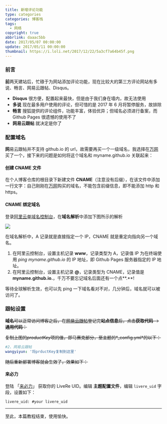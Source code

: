 ```yaml
---
title: 新增评论功能
type: categories
categories: 博客栈
tags:
  - 网络
copyright: true
abbrlink: daaac5bb
date: 2017/05/07 00:00:00
update: 2017/05/11 00:00:00
thumbnail: https://i.loli.net/2017/12/22/5a3cf7a64b45f.png
---
```


### 前言

**前**两天建站后，忙碌于为网站添加评论功能，现在比较大的第三方评论网站有多说、畅言、网易云跟帖、Disqus。

- **Disqus**	很方便，配置起来最快，但是由于我们身在墙内，故无法使用
- **多说**    现在最多用户使用的评论，但可惜的是 2017 年 6 月将暂停服务，故排除
- **畅言**    搜狐提供的评论组件，功能丰富，体验优异；但域名必须进行备案，而 Github Pages 很遗憾的使用不了
- **网易云跟帖**   就决定是你了

<!-- more -->

### 配置域名

**网**易云跟帖并不支持 github.io 的 url，故需要再买一个一级域名，我选择在[万网](https://wanwang.aliyun.com/)买了一个，接下来的问题是如何将这个域名和 myname.github.io 关联起来：

#### 创建 CNAME 文件

在个人博客仓库的根目录下新建文件 **CNAME**（注意没有后缀），在该文件中添加一行文字：自己刚刚在[万网](https://wanwang.aliyun.com/)购买的域名，不能包含前缀信息，即不能添加 http 和 https。

#### CNAME 绑定域名

登录[阿里云单域名控制台](https://dc.aliyun.com/login/loginx)，在**域名解析**中添加下图所示的解析

![](https://ws1.sinaimg.cn/large/ba22af52gy1ffhangydo0j217b05w0t7.jpg)

在域名解析中，A 记录就是直接指定一个 IP，CNAME 就是重定向指向另一个域名。

1. 在阿里云控制台，设置主机记录 **www**，记录类型为 A，记录值 IP 为在终端使用 *ping myname.github.io* 的 IP 地址，即 Github Pages 服务器指定的 IP 地址。
2. 在阿里云控制台，设置主机记录 **@**，记录类型为 CNAME，记录值是 **myname.github.io.**，千万不要忘记域名后面还有一个点**.**!


等待全球解析生效，也可以先 ping 一下域名看对不对，几分钟后，域名就可以被访问了。

### 跟帖设置

~~**域名**可以正常访问博客之后，在[网易云跟帖](https://manage.gentie.163.com/#/code)登记完**站点信息**后，点击**获取代码**-->**通用代码**：~~

~~复制上图的*productKey*项的值，即马赛克部分，至主题的*_config.yml*的以下：~~

```yaml
#2、网易云跟帖
wangyiyun: '将prductKey复制到这里'
```

~~随后重新部署博客就会生效了，效果如下：~~

#### 来必力

登陆 「[来必力](https://livere.com/)」 获取你的 LiveRe UID。编辑 **主题配置文件**，编辑 `livere_uid` 字段，设置如下：

```
livere_uid: #your livere_uid
```

---

至此，本篇教程结束，使用愉快。
